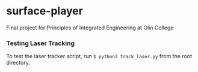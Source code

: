 # surface-player
Final project for Principles of Integrated Engineering at Olin College

### Testing Laser Tracking
To test the laser tracker script, run `$ python3 track_laser.py` from the root directory.